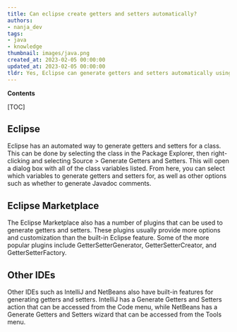 ```yaml
---
title: Can eclipse create getters and setters automatically?
authors:
- nanja_dev
tags:
- java
- knowledge
thumbnail: images/java.png
created_at: 2023-02-05 00:00:00
updated_at: 2023-02-05 00:00:00
tldr: Yes, Eclipse can generate getters and setters automatically using the Source > Generate Getters and Setters menu option.
---
```


**Contents**

[TOC]

## Eclipse
Eclipse has an automated way to generate getters and setters for a class. This can be done by selecting the class in the Package Explorer, then right-clicking and selecting Source > Generate Getters and Setters. This will open a dialog box with all of the class variables listed. From here, you can select which variables to generate getters and setters for, as well as other options such as whether to generate Javadoc comments. 

## Eclipse Marketplace
The Eclipse Marketplace also has a number of plugins that can be used to generate getters and setters. These plugins usually provide more options and customization than the built-in Eclipse feature. Some of the more popular plugins include GetterSetterGenerator, GetterSetterCreator, and GetterSetterFactory.

## Other IDEs
Other IDEs such as IntelliJ and NetBeans also have built-in features for generating getters and setters. IntelliJ has a Generate Getters and Setters action that can be accessed from the Code menu, while NetBeans has a Generate Getters and Setters wizard that can be accessed from the Tools menu.
